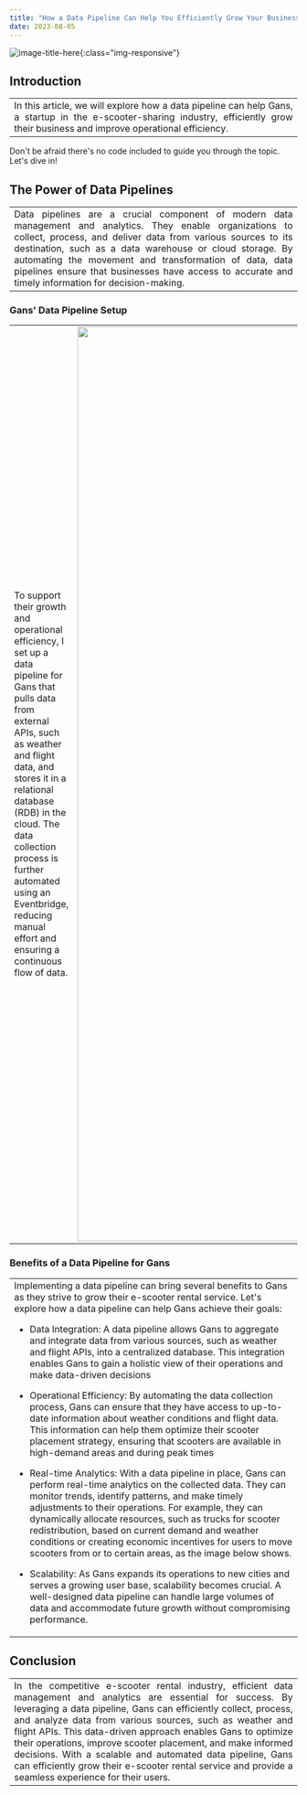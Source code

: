 ```yaml
---
title: "How a Data Pipeline Can Help You Efficiently Grow Your Business"
date: 2023-08-05
---
```

![image-title-here](https://learn.wbscodingschool.com/wp-content/uploads/2021/06/Screenshot-2021-06-21-at-11.49.21-1024x511.png){:class="img-responsive"}

<h2>Introduction</h2>
<table style="width: 100%; border: none;">
    <td style="width: 100%; text-align: justify; border: none;">
    In this article, we will explore how a data pipeline can help Gans, a startup in the e-scooter-sharing industry, efficiently grow their business and improve operational efficiency.
</td>
</table>
<b4>Don't be afraid there's no code included to guide you through the topic. Let's dive in!</b4>

<h2>The Power of Data Pipelines</h2>
<table style="width: 100%; border: none;">
<td style="width: 100%; text-align: justify; border: none;">
    Data pipelines are a crucial component of modern data management and analytics. They enable organizations to collect, process, and deliver data from various sources to its destination, such as a data warehouse or cloud storage. By automating the movement and transformation of data, data pipelines ensure that businesses have access to accurate and timely information for decision-making.
</td>
</table>

<h3>Gans' Data Pipeline Setup</h3>
<table style="width: 100%; border: none;">
    <td style="width: 50%; text-align: left; border: none;">
    To support their growth and operational efficiency, I set up a data pipeline for Gans that pulls data from external APIs, such as weather and flight data, and stores it in a relational database (RDB) in the cloud. 
    The data collection process is further automated using an Eventbridge, reducing manual effort and ensuring a continuous flow of data.
    </td>
    <td style="width: 50%; text-align: right; border: none;">
      <img src="https://learn.wbscodingschool.com/wp-content/uploads/2021/06/Screenshot-2021-06-16-at-18.54.18.png" alt="image-title-here" width="1600" class="img-responsive">
    </td>
</table>


<h3>Benefits of a Data Pipeline for Gans</h3>
<table style="width: 100%; border: none;">
    <td style="width: 100%; text-align: left; border: none;">
        Implementing a data pipeline can bring several benefits to Gans as they strive to grow their e-scooter rental service. Let's explore how a data pipeline can help Gans achieve their goals:
        

- Data Integration: A data pipeline allows Gans to aggregate and integrate data from various sources, such as weather and flight APIs, into a centralized database. This integration enables Gans to gain a holistic view of their operations and make data-driven decisions


- Operational Efficiency: By automating the data collection process, Gans can ensure that they have access to up-to-date information about weather conditions and flight data. This information can help them optimize their scooter placement strategy, ensuring that scooters are available in high-demand areas and during peak times


- Real-time Analytics: With a data pipeline in place, Gans can perform real-time analytics on the collected data. They can monitor trends, identify patterns, and make timely adjustments to their operations. For example, they can dynamically allocate resources, such as trucks for scooter redistribution, based on current demand and weather conditions or creating economic incentives for users to move scooters from or to certain areas, as the image below shows.


- Scalability: As Gans expands its operations to new cities and serves a growing user base, scalability becomes crucial. A well-designed data pipeline can handle large volumes of data and accommodate future growth without compromising performance.

</td>
</table>

<h2>Conclusion</h2>
<table style="width: 100%; border: none;">
<td style="width: 100%; text-align: justify; border: none;">
    In the competitive e-scooter rental industry, efficient data management and analytics are essential for success.
    By leveraging a data pipeline, Gans can efficiently collect, process, and analyze data from various sources, such as weather and flight APIs.
    This data-driven approach enables Gans to optimize their operations, improve scooter placement, and make informed decisions.
    With a scalable and automated data pipeline, Gans can efficiently grow their e-scooter rental service and provide a seamless experience for their users.
</td>
</table>

